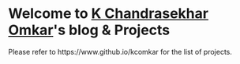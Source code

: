 <h1 style="align:center">Welcome to <u>K Chandrasekhar Omkar</u>'s blog & Projects</h1>

<!-- /*
<div style="align:center">
			<table>
				<tr><td style="text-align: center;"><canvas id="canvas_tt5f9c235e959d4" width="175" height="175"></canvas></td></tr>
				<tr><td style="text-align: center; font-weight: bold"><a href="http://24timezones.com/usa_time/ma_suffolk/boston.htm" style="text-decoration: none" class="clock24" id="tz24-1604068190-cu102720-eyJiZ2NvbG9yIjoiMDAwMDY2IiwibGFuZyI6ImVuIiwidHlwZSI6ImEiLCJzaXplIjoiMTc1IiwiY2FudmFzX2lkIjoiY2FudmFzX3R0NWY5YzIzNWU5NTlkNCJ9" title="Time in Boston" target="_blank">Time in Boston</a></td></tr>
			</table>

</div>

<div style="align:center">
          <table>
              <tr><td style="text-align: center;"><canvas id="canvas_tt5f9c254488cef" width="175" height="175"></canvas></td></tr>
              <tr><td style="text-align: center; font-weight: bold"><a href="//24timezones.com/Chennai/time" style="text-decoration: none" class="clock24" id="tz24-1604068676-c1553-eyJzaXplIjoiMTc1IiwiYmdjb2xvciI6IjAwMDA2NiIsImxhbmciOiJlbiIsInR5cGUiOiJhIiwiY2FudmFzX2lkIjoiY2FudmFzX3R0NWY5YzI1NDQ4OGNlZiJ9" title="what time Chennai" target="_blank" rel="nofollow">India</a></td></tr>
          </table>

</div>

*/ -->

<div>Please refer to https://www.github.io/kcomkar for the list of projects. </div>
